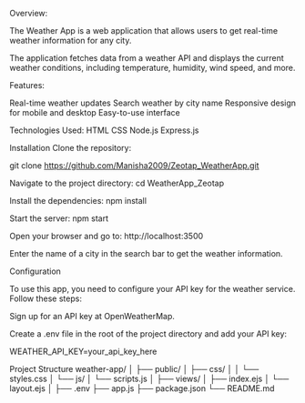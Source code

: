 Overview:

The Weather App is a web application that allows users to get real-time weather information for any city.

The application fetches data from a weather API and displays the current weather conditions, including temperature, humidity, wind speed, and more.

Features:

Real-time weather updates Search weather by city name Responsive design for mobile and desktop Easy-to-use interface

Technologies Used:
HTML CSS Node.js Express.js

Installation Clone the repository:

git clone https://github.com/Manisha2009/Zeotap_WeatherApp.git

Navigate to the project directory: cd WeatherApp_Zeotap

Install the dependencies: npm install 

Start the server: npm start

Open your browser and go to: http://localhost:3500

Enter the name of a city in the search bar to get the weather information.

Configuration

To use this app, you need to configure your API key for the weather service. Follow these steps:

Sign up for an API key at OpenWeatherMap.

Create a .env file in the root of the project directory and add your API key:

WEATHER_API_KEY=your_api_key_here

Project Structure weather-app/ │ ├── public/ │ ├── css/ │ │ └── styles.css │ └── js/ │ └── scripts.js │ ├── views/ │ ├── index.ejs │ └── layout.ejs │ ├── .env ├── app.js ├── package.json └── README.md

